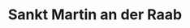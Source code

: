---
title: Sankt Martin an der Raab
url: /sankt-martin-an-der-raab/
latitude: 46.92
longitude: 16.134
---
